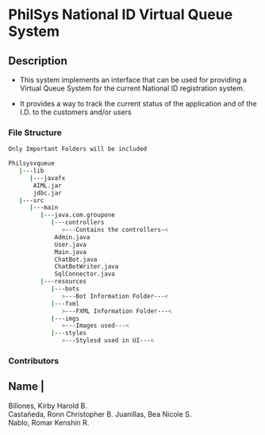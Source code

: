 # PhilSys National ID Virtual Queue System

## Description

- This system implements an interface that can be used for providing a Virtual Queue System for the current National ID registration system.

- It provides a way to track the current status of the application and of the I.D. to the customers and/or users

### File Structure

```bash
Only Important Folders will be included

Philsysvqueue
   |---lib
      |---javafx
       AIML.jar
       jdbc.jar
   |---src
      |---main
         |---java.com.groupone
            |---controllers
               >---Contains the controllers-<
             Admin.java
             User.java
             Main.java
             ChatBot.java
             ChatBotWriter.java
             SqlConnector.java
         |---resources
            |---bots
               >---Bot Information Folder---<
            |---fxml
               >---FXML Information Folder---<
            |---imgs
               >---Images used---<
            |---styles
               >---Stylesd used in UI---<
```

### Contributors

## Name |

Billones, Kirby Harold B.  
Castañeda, Ronn Christopher B.
Juanillas, Bea Nicole S.  
Nablo, Romar Kenshin R.
